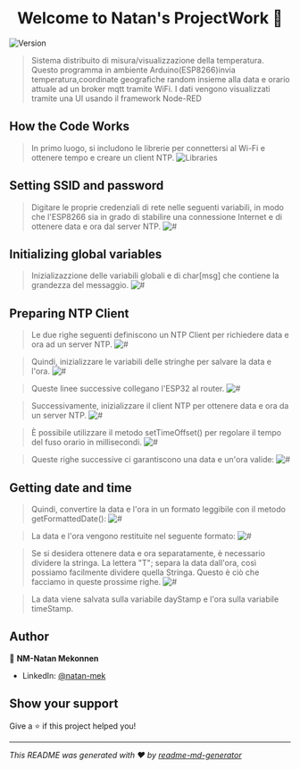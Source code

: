 <h1 align="center">Welcome to Natan's ProjectWork 👋</h1>
<p>
  <img alt="Version" src="https://img.shields.io/badge/version-1.0-blue.svg?cacheSeconds=2592000" />
</p>

> Sistema distribuito di misura/visualizzazione della temperatura. Questo programma in ambiente Arduino(ESP8266)invia temperatura,coordinate geografiche random insieme alla data e orario attuale ad un broker mqtt tramite WiFi. I dati vengono visualizzati tramite una UI usando il framework Node-RED

## How the Code Works

> In primo luogo, si includono le librerie per connettersi al Wi-Fi e ottenere tempo e creare un client NTP.
> <img alt="Libraries" src="/Users/natan/Documents/PlatformIO/Projects/ProjectWork/ReadmePics/Schermata 2020-06-05 alle 14.00.31.png" />

## Setting SSID and password

> Digitare le proprie credenziali di rete nelle seguenti variabili, in modo che l'ESP8266 sia in grado di stabilire una connessione Internet e di ottenere data e ora dal server NTP.
> <img alt="#" src="/Users/natan/Documents/PlatformIO/Projects/ProjectWork/ReadmePics/Schermata 2020-06-05 alle 14.03.53.png" />

## Initializing global variables

> Inizializazzione delle variabili globali e di char[msg] che contiene la grandezza del messaggio.
> <img alt="#" src="/Users/natan/Documents/PlatformIO/Projects/ProjectWork/ReadmePics/Schermata 2020-06-05 alle 14.27.00.png" />

## Preparing NTP Client

> Le due righe seguenti definiscono un NTP Client per richiedere data e ora ad un server NTP.
> <img alt="#" src="/Users/natan/Documents/PlatformIO/Projects/ProjectWork/ReadmePics/Schermata 2020-06-05 alle 14.05.56.png" />

> Quindi, inizializzare le variabili delle stringhe per salvare la data e l'ora.
> <img alt="#" src="/Users/natan/Documents/PlatformIO/Projects/ProjectWork/ReadmePics/Schermata 2020-06-05 alle 14.07.18.png" />

> Queste linee successive collegano l'ESP32 al router.
> <img alt="#" src="/Users/natan/Documents/PlatformIO/Projects/ProjectWork/ReadmePics/Schermata 2020-06-05 alle 14.09.35.png" />

> Successivamente, inizializzare il client NTP per ottenere data e ora da un server NTP.
> <img alt="#" src="/Users/natan/Documents/PlatformIO/Projects/ProjectWork/ReadmePics/Schermata 2020-06-05 alle 14.11.38.png" />

> È possibile utilizzare il metodo setTimeOffset() per regolare il tempo del fuso orario in millisecondi.
> <img alt="#" src="/Users/natan/Documents/PlatformIO/Projects/ProjectWork/ReadmePics/Schermata 2020-06-05 alle 14.13.13.png" />

> Queste righe successive ci garantiscono una data e un'ora valide:
> <img alt="#" src="/Users/natan/Documents/PlatformIO/Projects/ProjectWork/ReadmePics/Schermata 2020-06-05 alle 14.16.47.png" />

## Getting date and time

> Quindi, convertire la data e l'ora in un formato leggibile con il metodo getFormattedDate():
> <img alt="#" src="/Users/natan/Documents/PlatformIO/Projects/ProjectWork/ReadmePics/Schermata 2020-06-05 alle 14.18.28.png" />

> La data e l'ora vengono restituite nel seguente formato:
> <img alt="#" src="/Users/natan/Documents/PlatformIO/Projects/ProjectWork/ReadmePics/Schermata 2020-06-05 alle 14.19.52.png" />

> Se si desidera ottenere data e ora separatamente, è necessario dividere la stringa. La lettera "T"; separa la data dall'ora, così possiamo facilmente dividere quella Stringa. Questo è ciò che facciamo in queste prossime righe.
> <img alt="#" src="/Users/natan/Documents/PlatformIO/Projects/ProjectWork/ReadmePics/Schermata 2020-06-05 alle 14.21.18.png" />

> La data viene salvata sulla variabile dayStamp e l'ora sulla variabile timeStamp.

## Author

👤 **NM-Natan Mekonnen**

- LinkedIn: [@natan-mek](https://linkedin.com/in/natan-mek)

## Show your support

Give a ⭐️ if this project helped you!

---

_This README was generated with ❤️ by [readme-md-generator](https://github.com/kefranabg/readme-md-generator)_
